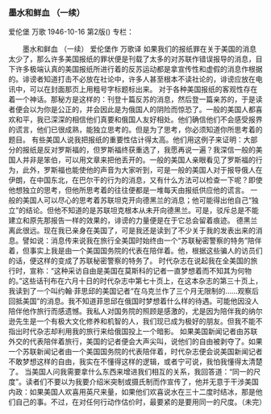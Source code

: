 ### 墨水和鲜血  （一续）
爱伦堡  万歌
1946-10-16
第2版()
专栏：

　　墨水和鲜血
   （一续）
    爱伦堡作 万歌译
    如果我们的报纸罪在关于美国的消息太少了，那么许多美国报纸的罪状便是刊载了太多的对苏联作错误报导的消息，目下许多极端认真的美国报纸所进行着的反苏运动都是拿宣传性和虚假的消息作根据的。诽谤者知道打击不必放在社论中，许多人甚至根本不读社论的，诽谤应放在电讯中，可以在封面那页上用粗号字标题标出来。
    对于各种美国报纸的客观性存在着一个神话。那秘方是这样的：刊登十篇反苏的消息，然后登一篇亲苏的，于是读者便会以为你是公正的，并会因此是为俄国人的阴险而惊恐了。一般的美国人都喜欢和平，我已深深的相信他们真要和俄国人友好相处。他们确信他们不会感受报界的谎言，他们已很成熟，能独立思考的。但是为了思考，你必须知道你所思考着的题目。
    有些美国人说我把报纸的重要性估计得太高。他们用这例子来证明：大部分的报纸是反对罗斯福的，但罗斯福终获重选了，我愿再说一遍？我深信一般的美国人并非是笨伯，可以用文章来把他丢开的。一般的美国人亲眼看见了罗斯福的行为，此外，罗斯福也能使他的声音为大家听到，可是一般的美国人对于报导俄人在伊朗，在中国东北，在巴尔干的行为的消息，又有什么方法可以检查一下呢？即使他想独立的思考，但他所思考着的往往便都是一堆每天由报纸供应他的谎言。
    一般的美国人可以尽心的思考着苏联坦克开向德黑兰的消息；他可能得出他自己“独立”的结论。但他不知道的是苏联坦克根本从未开向德黑兰。可是，驳斥总是不能建立和原先那报告一样的效果的，诽谤的力量便是在于它总会留着痕迹。
    德黑兰离此很远。现在我已亲身在美国了，可是我还是读到了不少关于我的发表出来的消息。譬如说：消息传来说我在旅行全美国时始终由一个“苏联秘密警察的特务”陪伴着，但事实上我是由一个美国国务院的代表在陪伴着。他，根据这些骗人的访员们的话，便这样的变成了苏联秘密警察的特务了。
    时代杂志在说起我在全美国的旅行时，宣称：“这种采访自由是美国在莫斯科的记者一直梦想着而不知其为何物的。”这些话刊布在六月十日的时代杂志中第七十页上，在这本杂志的第三十页上，我读到了一个叫约翰·菲思邱的美国记者“在乌克兰作了三个月无限制的……观察后回抵美国”的消息。我不知道菲思邱在俄国时梦想着什么样的待遇。可能他因没人陪伴他作旅行而感遗憾。我私人对国务院的照顾是感激的，尤是因为陪伴我的纳尔逊先生是一个有极大文化修养和机智的人，我们现已成为极好的朋友。但我不能不指出时代杂志却利用我的旅行来给俄国投上一个暗影。
    如果美国新闻记者由苏联外交的代表陪伴着旅行，美国的记者便会大声尖叫，说他们的自由被剥夺了。如果一个苏联新闻记者由一个美国国务院的代表陪伴着，时代杂志便会说美国新闻记者不敢梦想这样的自由，我实在不懂得这样的逻辑，或者宁可说，我怕我懂得太清楚了。
    当美国人问我需要拿什么东西来增进我们相互的关系，我回答道：“同一的尺度”。读者们不要以为我要介绍米突制或摄氏制而作宣传了，他并无意于干涉美国内政：如果美国人欢喜用英尺来量，如果他们欢喜说水在三十二度时结冰，那是他们自己的事。不过，在对任何行动作估价时，最要紧的是要用同一的尺度。（未完）
